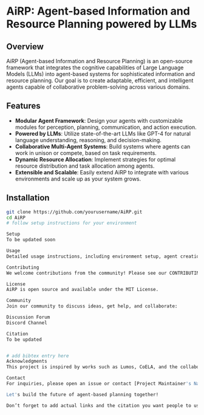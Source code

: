 # AiRP: Agent-based Information and Resource Planning powered by LLMs

## Overview
AiRP (Agent-based Information and Resource Planning) is an open-source framework that integrates the cognitive capabilities of Large Language Models (LLMs) into agent-based systems for sophisticated information and resource planning. Our goal is to create adaptable, efficient, and intelligent agents capable of collaborative problem-solving across various domains.

## Features
- **Modular Agent Framework**: Design your agents with customizable modules for perception, planning, communication, and action execution.
- **Powered by LLMs**: Utilize state-of-the-art LLMs like GPT-4 for natural language understanding, reasoning, and decision-making.
- **Collaborative Multi-Agent Systems**: Build systems where agents can work in unison or compete, based on task requirements.
- **Dynamic Resource Allocation**: Implement strategies for optimal resource distribution and task allocation among agents.
- **Extensible and Scalable**: Easily extend AiRP to integrate with various environments and scale up as your system grows.

## Installation
```bash
git clone https://github.com/yourusername/AiRP.git
cd AiRP
# follow setup instructions for your environment

Setup
To be updated soon

Usage
Detailed usage instructions, including environment setup, agent creation, and task definitions, will be available in the documentation.

Contributing
We welcome contributions from the community! Please see our CONTRIBUTING.md for guidelines on how to make a contribution.

License
AiRP is open source and available under the MIT License.

Community
Join our community to discuss ideas, get help, and collaborate:

Discussion Forum
Discord Channel

Citation
To be updated


# add bibtex entry here
Acknowledgments
This project is inspired by works such as Lumos, CoELA, and the collaborative efforts of the open-source community.

Contact
For inquiries, please open an issue or contact [Project Maintainer's Name].

Let's build the future of agent-based planning together!

Don’t forget to add actual links and the citation you want people to use. You can create additional sections as necessary, such as 'Documentation', 'Roadmap', 'Code of Conduct', 'Security', etc., to provide more information and guidelines for the project.





